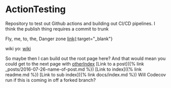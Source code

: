 # ActionTesting
Repository to test out Github actions and building out CI/CD pipelines. I think the publish thing requires a commit to trunk

Fly, me, to, the, Danger zone
[link](www.google.com){:target="_blank"}


wiki yo: [wiki](https://github.com/Richard-Gist/actions-testing/wiki)

So maybe then I can build out the root page here? And that would mean you could get to the next page with [otherIndex](./docs/index.md)
[Link to a post]({% link _posts/2016-07-26-name-of-post.md %})
[Link to index]({% link readme.md %})
[Link to sub index]({% link docs/index.md %})
Will Codecov run if this is coming in off a forked branch?
